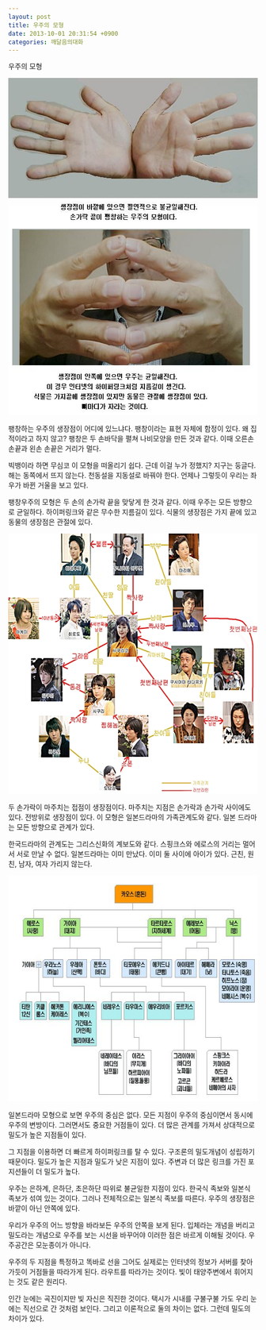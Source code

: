 ```yaml
---
layout: post
title: 우주의 모형
date: 2013-10-01 20:31:54 +0900
categories: 깨달음의대화
---
```

우주의 모형 



 <img alt="20131001_200028_resized.jpg" src="files/attach/images/198/673/392/20131001_200028_resized.jpg" width="579" height="679" />  


팽창하는 우주의 생장점이 어디에 있느냐다. 팽창이라는 표현 자체에 함정이 있다. 왜 집적이라고 하지 않고? 팽창은 두 손바닥을 펼쳐 나비모양을 만든 것과 같다. 이때 오른손 손끝과 왼손 손끝은 거리가 멀다. 


  


빅뱅이라 하면 무심코 이 모형을 떠올리기 쉽다. 근데 이걸 누가 정했지? 지구는 둥글다. 해는 동쪽에서 뜨지 않는다. 천동설을 지동설로 바꿔야 한다. 언제나 그렇듯이 우리는 좌우가 바뀐 거울을 보고 있다. 


  


팽창우주의 모형은 두 손의 손가락 끝을 맞닿게 한 것과 같다. 이때 우주는 모든 방향으로 균일하다. 하이퍼링크와 같은 무수한 지름길이 있다. 식물의 생장점은 가지 끝에 있고 동물의 생장점은 관절에 있다.



<img alt="1310371095.jpg" src="files/attach/images/198/673/392/1310371095.jpg" width="600" height="524" />
  




두 손가락이 마주치는 접점이 생장점이다. 마주치는 지점은 손가락과 손가락 사이에도 있다. 전방위로 생장점이 있다. 이 모형은 일본드라마의 가족관계도와 같다. 일본 드라마는 모든 방향으로 관계가 있다.



한국드라마의 관계도는 그리스신화의 계보도와 같다. 스핑크스와 에로스의 거리는 멀어서 서로 만날 수 없다. 일본드라마는 이미 만났다. 이미 둘 사이에 아이가 있다. 근친, 원친, 남자, 여자 가리지 않는다. 



<img alt="a1a1q.JPG" src="files/attach/images/198/673/392/a1a1q.JPG" width="596" height="455" />
  




일본드라마 모형으로 보면 우주의 중심은 없다. 모든 지점이 우주의 중심이면서 동시에 우주의 변방이다. 그러면서도 중요한 거점들이 있다. 더 많은 관계를 가져서 상대적으로 밀도가 높은 지점들이 있다. 


  


그 지점을 이용하면 더 빠르게 하이퍼링크를 탈 수 있다. 구조론의 밀도개념이 성립하기 때문이다. 밀도가 높은 지점과 밀도가 낮은 지점이 있다. 주변과 더 많은 링크를 가진 포지션들이 더 밀도가 높다. 


  


우주는 은하계, 은하단, 초은하단 따위로 불균일한 지점이 있다. 한국식 족보와 일본식 족보가 섞여 있는 것이다. 그러나 전체적으로는 일본식 족보를 따른다. 우주의 생장점은 바깥이 아닌 안쪽에 있다. 


  


우리가 우주의 어느 방향을 바라보든 우주의 안쪽을 보게 된다. 입체라는 개념을 버리고 밀도라는 개념으로 우주를 보는 시선을 바꾸어야 이러한 점은 바르게 이해될 것이다. 우주공간은 모눈종이가 아니다.


  


우주의 두 지점을 특정하고 똑바로 선을 그어도 실제로는 인터넷의 정보가 서버를 찾아가듯이 거점들을 따라가게 된다. 라우트를 따라가는 것이다. 빛이 태양주변에서 휘어지는 것도 같은 원리다. 


  


인간 눈에는 곡진이지만 빛 자신은 직진한 것이다. 택시가 시내를 구불구불 가도 우리 눈에는 직선으로 간 것처럼 보인다. 그리고 이론적으로 둘의 차이는 없다. 그런데 밀도의 차이가 있다.